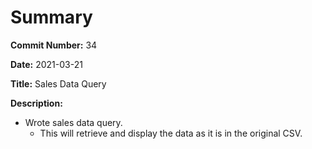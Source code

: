 # Summary

**Commit Number:** 34

**Date:** 2021-03-21

**Title:** Sales Data Query

**Description:**

* Wrote sales data query.
	* This will retrieve and display the data as it is in the original CSV.